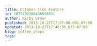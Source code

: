 ```yaml
---
title: October Club Feature
id: 1875792160438550891
author: Kirby Urner
published: 2013-10-27T17:37:00.001-07:00
updated: 2013-10-27T17:40:36.633-07:00
blog: coffee_shops
tags: 
---
```


